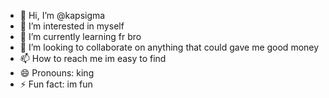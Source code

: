- 👋 Hi, I’m @kapsigma
- 👀 I’m interested in myself
- 🌱 I’m currently learning fr bro
- 💞️ I’m looking to collaborate on anything that could gave me good money
- 📫 How to reach me im easy to find
- 😄 Pronouns: king
- ⚡ Fun fact: im fun

<!---
kapsigma/kapsigma is a ✨ special ✨ repository because its `README.md` (this file) appears on your GitHub profile.
You can click the Preview link to take a look at your changes.
--->
